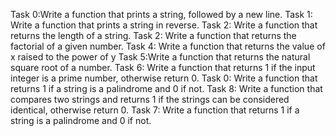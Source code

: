 Task 0:Write a function that prints a string, followed by a new line.
Task 1: Write a function that prints a string in reverse.
Task 2: Write a function that returns the length of a string.
Task 2: Write a function that returns the factorial of a given number.
Task 4: Write a function that returns the value of x raised to the power of y
Task 5:Write a function that returns the natural square root of a number.
Task 6: Write a function that returns 1 if the input integer is a prime number, otherwise return 0.
Task 0: Write a function that returns 1 if a string is a palindrome and 0 if not.
Task 8: Write a function that compares two strings and returns 1 if the strings can be considered identical, otherwise return 0.
Task 7: Write a function that returns 1 if a string is a palindrome and 0 if not.

